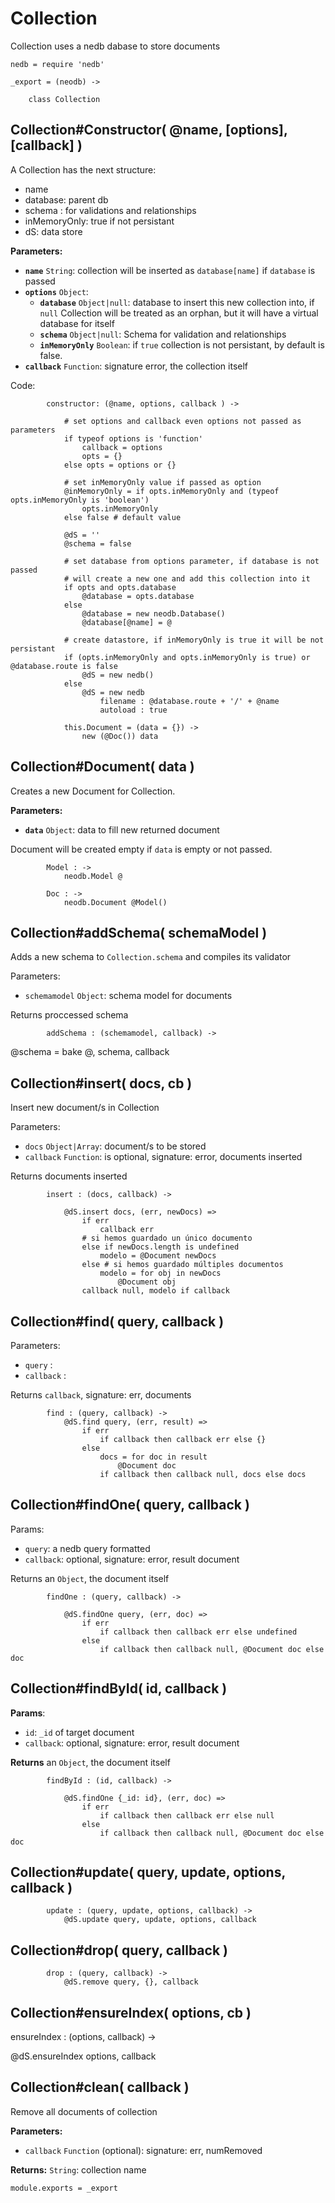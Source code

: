 
Collection
==========

Collection uses a nedb dabase to store documents

	nedb = require 'nedb'

	_export = (neodb) ->
	
		class Collection



Collection#Constructor( @name, [options], [callback] )
------------------------------------------------------

A Collection has the next structure:

- name
- database: parent db
- schema : for validations and relationships
- inMemoryOnly: true if not persistant
- dS: data store

**Parameters:**

- **`name`** `String`: collection will be inserted as `database[name]` if `database` is passed
- **`options`** `Object`:
	- **`database`** `Object|null`: database to insert this new collection into, if `null` 
	Collection will be treated as an orphan, but it will have a virtual database for itself
	- **`schema`** `Object|null`: Schema for validation and relationships
	- **`inMemoryOnly`** `Boolean`: if `true` collection is not persistant, by default is false.
- **`callback`** `Function`: signature error, the collection itself

Code:

			constructor: (@name, options, callback ) ->
				
				# set options and callback even options not passed as parameters
				if typeof options is 'function'
					callback = options
					opts = {}
				else opts = options or {}

				# set inMemoryOnly value if passed as option
				@inMemoryOnly = if opts.inMemoryOnly and (typeof opts.inMemoryOnly is 'boolean')
					opts.inMemoryOnly
				else false # default value

				@dS = ''
				@schema = false

				# set database from options parameter, if database is not passed 
				# will create a new one and add this collection into it
				if opts and opts.database
					@database = opts.database
				else 
					@database = new neodb.Database()
					@database[@name] = @

				# create datastore, if inMemoryOnly is true it will be not persistant
				if (opts.inMemoryOnly and opts.inMemoryOnly is true) or @database.route is false
					@dS = new nedb()
				else
					@dS = new nedb
						filename : @database.route + '/' + @name
						autoload : true

				this.Document = (data = {}) ->
					new (@Doc()) data



Collection#Document( data )
---------------------------

Creates a new Document for Collection.

**Parameters:**

- **`data`** `Object`: data to fill new returned document

Document will be created empty if `data` is empty or not passed.

			Model : ->
				neodb.Model @

			Doc : ->
				neodb.Document @Model()


Collection#addSchema( schemaModel )
-----------------------------------

Adds a new schema to `Collection.schema` and compiles its validator

Parameters:

- `schemamodel` `Object`: schema model for documents

Returns proccessed schema

			addSchema : (schemamodel, callback) ->
			
@schema = bake @, schema, callback



Collection#insert( docs, cb )
-----------------------------

Insert new document/s in Collection

Parameters:

- `docs` `Object|Array`: document/s to be stored
- `callback` `Function`: is optional, signature: error, documents inserted

Returns documents inserted

			insert : (docs, callback) ->

				@dS.insert docs, (err, newDocs) =>
					if err
						callback err
					# si hemos guardado un único documento
					else if newDocs.length is undefined
						modelo = @Document newDocs
					else # si hemos guardado múltiples documentos
						modelo = for obj in newDocs
							@Document obj
					callback null, modelo if callback



Collection#find( query, callback )
----------------------------------

Parameters:

- `query` :
- `callback` :

Returns `callback`, signature: err, documents

			find : (query, callback) ->
				@dS.find query, (err, result) =>
					if err
						if callback then callback err else {}
					else
						docs = for doc in result
							@Document doc
						if callback then callback null, docs else docs



Collection#findOne( query, callback )
-------------------------------------

Params:

- `query`: a nedb query formatted
- `callback`: optional, signature: error, result document

Returns an `Object`, the document itself

			findOne : (query, callback) ->

				@dS.findOne query, (err, doc) =>
					if err
						if callback then callback err else undefined
					else
						if callback then callback null, @Document doc else doc



Collection#findById( id, callback )
-----------------------------------

**Params**:

- `id`: `_id` of target document
- `callback`: optional, signature: error, result document

**Returns** an `Object`, the document itself

			findById : (id, callback) ->
						
				@dS.findOne {_id: id}, (err, doc) =>
					if err
						if callback then callback err else null
					else
						if callback then callback null, @Document doc else doc


Collection#update( query, update, options, callback )
-----------------------------------------------------

			update : (query, update, options, callback) ->
				@dS.update query, update, options, callback


Collection#drop( query, callback )
----------------------------------

			drop : (query, callback) ->
				@dS.remove query, {}, callback


Collection#ensureIndex( options, cb )
-------------------------------------

ensureIndex : (options, callback) ->

@dS.ensureIndex options, callback


Collection#clean( callback )
----------------------------

Remove all documents of collection

**Parameters:**

- `callback` `Function` (optional): signature: err, numRemoved

**Returns:**  `String`: collection name



	module.exports = _export
